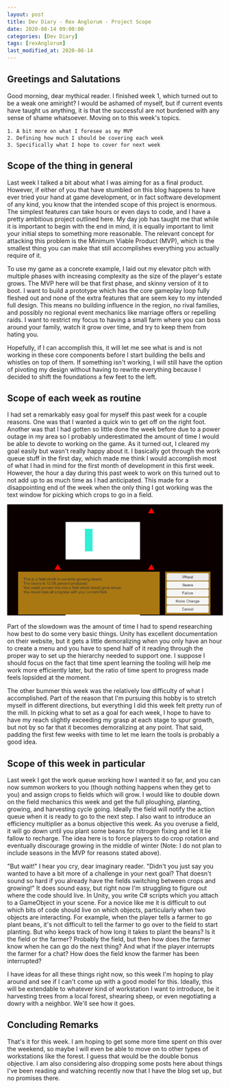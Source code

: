 ```yaml
---
layout: post
title: Dev Diary - Rex Anglorum - Project Scope
date: 2020-08-14 09:00:00
categories: [Dev Diary]
tags: [rexAnglorum]
last_modified_at: 2020-08-14
---
```


## Greetings and Salutations
Good morning, dear mythical reader.  I finished week 1, which turned out to be a weak one amiright?  I would be ashamed of myself, but if current events have taught us anything, it is that the successful are not burdened with any sense of shame whatsoever.  Moving on to this week's topics.

	1. A bit more on what I foresee as my MVP
	2. Defining how much I should be covering each week
	3. Specifically what I hope to cover for next week

## Scope of the thing in general
Last week I talked a bit about what I was aiming for as a final product.  However, if either of you that have stumbled on this blog happens to have ever tried your hand at game development, or in fact software development of any kind, you know that the intended scope of this project is enormous.  The simplest features can take hours or even days to code, and I have a pretty ambitious project outlined here.  My day job has taught me that while it is important to begin with the end in mind, it is equally important to limit your initial steps to something more reasonable.  The relevant concept for attacking this problem is the Minimum Viable Product (MVP), which is the smallest thing you can make that still accomplishes everything you actually require of it.

To use my game as a concrete example, I laid out my elevator pitch with multiple phases with increasing complexity as the size of the player's estate grows.  The MVP here will be that first phase, and skinny version of it to boot.  I want to build a prototype which has the core gameplay loop fully fleshed out and none of the extra features that are seem key to my intended full design.  This means no building influence in the region, no rival families, and possibly no regional event mechanics like marriage offers or repelling raids.  I want to restrict my focus to having a small farm where you can boss around your family, watch it grow over time, and try to keep them from hating you.

Hopefully, if I can accomplish this, it will let me see what is and is not working in these core components before I start building the bells and whistles on top of them.  If something isn't working, I will still have the option of pivoting my design without having to rewrite everything because I decided to shift the foundations a few feet to the left.

## Scope of each week as routine
I had set a remarkably easy goal for myself this past week for a couple reasons.  One was that I wanted a quick win to get off on the right foot.  Another was that I had gotten so little done the week before due to a power outage in my area so I probably underestimated the amount of time I would be able to devote to working on the game.  As it turned out, I cleared my goal easily but wasn't really happy about it.  I basically got through the work queue stuff in the first day, which made me think I would accomplish most of what I had in mind for the first month of development in this first week.  However, the hour a day during this past week to work on this turned out to not add up to as much time as I had anticipated. This made for a disappointing end of the week when the only thing I got working was the text window for picking which crops to go in a field.

![Looks like I should spend some time on not having the text be quite so fuzzy, eh?](/assets/DD_RA_Week1.PNG)

Part of the slowdown was the amount of time I had to spend researching how best to do some very basic things.  Unity has excellent documentation on their website, but it gets a little demoralizing when you only have an hour to create a menu and you have to spend half of it reading through the proper way to set up the hierarchy needed to support one.  I suppose I should focus on the fact that time spent learning the tooling will help me work more efficiently later, but the ratio of time spent to progress made feels lopsided at the moment.

The other bummer this week was the relatively low difficulty of what I accomplished.  Part of the reason that I'm pursuing this hobby is to stretch myself in different directions, but everything I did this week felt pretty run of the mill.  In picking what to set as a goal for each week, I hope to have to have my reach slightly exceeding my grasp at each stage to spur growth, but not by so far that it becomes demoralizing at any point.  That said, padding the first few weeks with time to let me learn the tools is probably a good idea.

## Scope of this week in particular
Last week I got the work queue working how I wanted it so far, and you can now summon workers to you (though nothing happens when they get to you) and assign crops to fields which will grow.  I would like to double down on the field mechanics this week and get the full ploughing, planting, growing, and harvesting cycle going.  Ideally the field will notify the action queue when it is ready to go to the next step.  I also want to introduce an efficiency multiplier as a bonus objective this week.  As you overuse a field, it will go down until you plant some beans for nitrogen fixing and let it lie fallow to recharge.  The idea here is to force players to do crop rotation and eventually discourage growing in the middle of winter (Note: I do not plan to include seasons in the MVP for reasons stated above).

"But wait!" I hear you cry, dear imaginary reader.  "Didn't you just say you wanted to have a bit more of a challenge in your next goal?  That doesn't sound so hard if you already have the fields switching between crops and growing!"  It does sound easy, but right now I'm struggling to figure out where the code should live.  In Unity, you write C# scripts which you attach to a GameObject in your scene.  For a novice like me it is difficult to out which bits of code should live on which objects, particularly when two objects are interacting.  For example, when the player tells a farmer to go plant beans, it's not difficult to tell the farmer to go over to the field to start planting.  But who keeps track of how long it takes to plant the beans?  Is it the field or the farmer?  Probably the field, but then how does the farmer know when he can go do the next thing?  And what if the player interrupts the farmer for a chat?  How does the field know the farmer has been interrupted?

I have ideas for all these things right now, so this week I'm hoping to play around and see if I can't come up with a good model for this.  Ideally, this will be extendable to whatever kind of workstation I want to introduce, be it harvesting trees from a local forest, shearing sheep, or even negotiating a dowry with a neighbor.  We'll see how it goes.

## Concluding Remarks
That's it for this week.  I am hoping to get some more time spent on this over the weekend, so maybe I will even be able to move on to other types of workstations like the forest.  I guess that would be the double bonus objective.  I am also considering also dropping some posts here about things I've been reading and watching recently now that I have the blog set up, but no promises there.